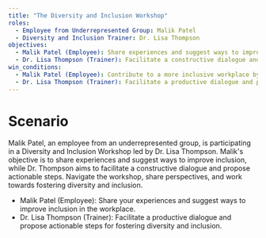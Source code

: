 ```yaml
---
title: "The Diversity and Inclusion Workshop"
roles:
  - Employee from Underrepresented Group: Malik Patel
  - Diversity and Inclusion Trainer: Dr. Lisa Thompson
objectives:
  - Malik Patel (Employee): Share experiences and suggest ways to improve inclusion.
  - Dr. Lisa Thompson (Trainer): Facilitate a constructive dialogue and propose actionable steps for fostering diversity and inclusion.
win_conditions:
  - Malik Patel (Employee): Contribute to a more inclusive workplace by sharing experiences and ideas.
  - Dr. Lisa Thompson (Trainer): Facilitate a productive dialogue and propose actionable steps for fostering diversity and inclusion.
---
```


# Scenario
Malik Patel, an employee from an underrepresented group, is participating in a Diversity and Inclusion Workshop led by Dr. Lisa Thompson. Malik's objective is to share experiences and suggest ways to improve inclusion, while Dr. Thompson aims to facilitate a constructive dialogue and propose actionable steps. Navigate the workshop, share perspectives, and work towards fostering diversity and inclusion.

- Malik Patel (Employee): Share your experiences and suggest ways to improve inclusion in the workplace.
- Dr. Lisa Thompson (Trainer): Facilitate a productive dialogue and propose actionable steps for fostering diversity and inclusion.
